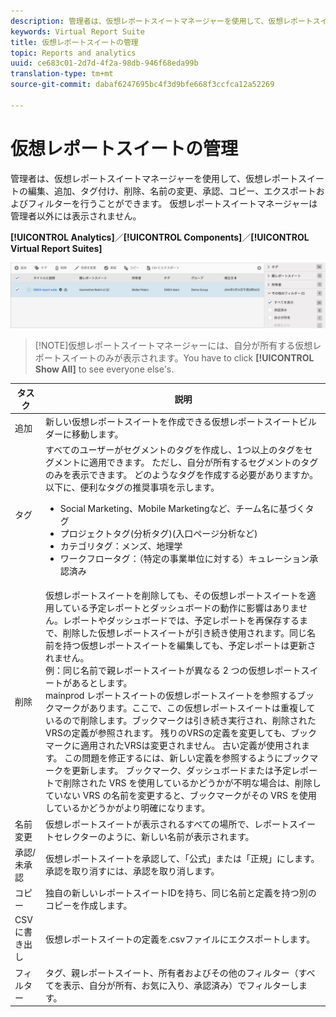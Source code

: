 ```yaml
---
description: 管理者は、仮想レポートスイートマネージャーを使用して、仮想レポートスイートの編集、追加、タグ付け、削除、名前の変更、承認、コピー、エクスポートおよびフィルターを行うことができます。 仮想レポートスイートマネージャーは管理者以外には表示されません。
keywords: Virtual Report Suite
title: 仮想レポートスイートの管理
topic: Reports and analytics
uuid: ce683c01-2d7d-4f2a-98db-946f68eda99b
translation-type: tm+mt
source-git-commit: dabaf6247695bc4f3d9bfe668f3ccfca12a52269

---
```



# 仮想レポートスイートの管理

管理者は、仮想レポートスイートマネージャーを使用して、仮想レポートスイートの編集、追加、タグ付け、削除、名前の変更、承認、コピー、エクスポートおよびフィルターを行うことができます。 仮想レポートスイートマネージャーは管理者以外には表示されません。

**[!UICONTROL Analytics]**／**[!UICONTROL Components]**／**[!UICONTROL Virtual Report Suites]**

![](assets/vrs-manage.png)

>[!NOTE]仮想レポートスイートマネージャーには、自分が所有する仮想レポートスイートのみが表示されます。You have to click **[!UICONTROL Show All]** to see everyone else&#39;s.

| タスク | 説明 |
|--- |--- |
| 追加 | 新しい仮想レポートスイートを作成できる仮想レポートスイートビルダーに移動します。 |
| タグ | すべてのユーザーがセグメントのタグを作成し、1つ以上のタグをセグメントに適用できます。 ただし、自分が所有するセグメントのタグのみを表示できます。 どのようなタグを作成する必要がありますか。 以下に、便利なタグの推奨事項を示します。<ul><li>Social Marketing、Mobile Marketingなど、チーム名に基づくタグ</li><li>プロジェクトタグ(分析タグ)(入口ページ分析など)</li><li>カテゴリタグ：メンズ、地理学</li><li>ワークフロータグ：（特定の事業単位に対する）キュレーション承認済み</li></ul> |
| 削除 | 仮想レポートスイートを削除しても、その仮想レポートスイートを適用している予定レポートとダッシュボードの動作に影響はありません。レポートやダッシュボードでは、予定レポートを再保存するまで、削除した仮想レポートスイートが引き続き使用されます。同じ名前を持つ仮想レポートスイートを編集しても、予定レポートは更新されません。<br>例：同じ名前で親レポートスイートが異なる 2 つの仮想レポートスイートがあるとします。<br>mainprod レポートスイートの仮想レポートスイートを参照するブックマークがあります。ここで、この仮想レポートスイートは重複しているので削除します。ブックマークは引き続き実行され、削除されたVRSの定義が参照されます。 残りのVRSの定義を変更しても、ブックマークに適用されたVRSは変更されません。 古い定義が使用されます。 この問題を修正するには、新しい定義を参照するようにブックマークを更新します。 ブックマーク、ダッシュボードまたは予定レポートで削除された VRS を使用しているかどうかが不明な場合は、削除していない VRS の名前を変更すると、ブックマークがその VRS を使用しているかどうかがより明確になります。 |
| 名前変更 | 仮想レポートスイートが表示されるすべての場所で、レポートスイートセレクターのように、新しい名前が表示されます。 |
| 承認/未承認 | 仮想レポートスイートを承認して、「公式」または「正規」にします。 承認を取り消すには、承認を取り消します。 |
| コピー | 独自の新しいレポートスイートIDを持ち、同じ名前と定義を持つ別のコピーを作成します。 |
| CSV に書き出し | 仮想レポートスイートの定義を.csvファイルにエクスポートします。 |
| フィルター | タグ、親レポートスイート、所有者およびその他のフィルター（すべてを表示、自分が所有、お気に入り、承認済み）でフィルターします。 |
